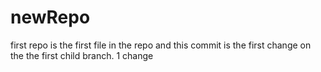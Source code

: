 # newRepo
first repo is the first file in the repo and this commit is the first change on the the first child branch.
1 change
